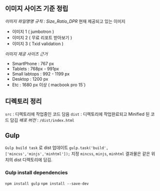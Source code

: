 ## 이미지 사이즈 기준 정립

*이미지 파일명명 규칙 : Size_Ratio_DPR*
현재 제공되고 있는 이미지
- 이미지 1 ( jumbotron )
- 이미지 2 ( 무료 리포트 받아보기 )
- 이미지 3 ( Txid validation )

*이미지 제공 사이즈 근거*
- SmartPhone : 767 px
- Tablets : 768px - 991px
- Small labtops : 992 - 1199 px
- Desktop : 1200 px
- Etc : 1680 px 이상 ( macbook pro 15`)

## 디렉토리 정리
`src` : 디렉토리에 작업중인 코드 담음
`dist` : 디렉토리에 작업완료되고 Minified 된 코드 담김
*배포 버전* : `/dist/index.html`

## Gulp
`Gulp build task` 로 dist 업데이트
`gulp.task('build', ['mincss','minjs','minhtml']);` 지정
`mincss`, `minjs`, `minhtml` 결과물은 같은 위치의 dist 디렉토리에 담김.

### Gulp install dependencies
`npm install gulp`
`npm install --save-dev`
